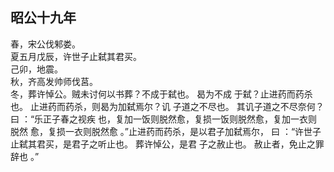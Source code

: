 ## 昭公十九年
春，宋公伐邾娄。  
夏五月戊辰，许世子止弑其君买。  
己卯，地震。  
秋，齐高发帅师伐莒。  
冬，葬许悼公。贼未讨何以书葬？不成于弑也。 曷为不成
于弑？止进药而药杀也。 止进药而药杀，则曷为加弑焉尔？讥
子道之不尽也。 其讥子道之不尽奈何？曰 ：“乐正子春之视疾
也，复加一饭则脱然愈，复损一饭则脱然愈，复加一衣则脱然
愈，复损一衣则脱然愈 。”止进药而药杀，是以君子加弑焉尔，
曰 ：“许世子止弑其君买，是君子之听止也。 葬许悼公，是君
子之赦止也。 赦止者，免止之罪辞也 。”

